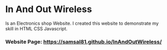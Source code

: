 # In And Out Wireless
Is an Electronics shop Website.
I created this website to demonstrate my skill in HTML CSS Javascript.

### Website Page:  https://samsal81.github.io/InAndOutWireless/

